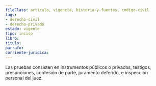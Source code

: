 ```yaml
---
fileClass: articulo, vigencia, historia-y-fuentes, codigo-civil
tags:
- derecho-civil
- derecho-privado
estado: vigente
tipo: inciso
libro:
titulo:
parrafo:
corriente-juridica:
---
```

Las pruebas consisten en instrumentos públicos o privados, testigos, presunciones, confesión de parte, juramento deferido, e inspección personal del juez.